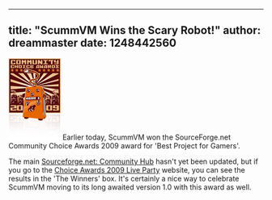 
---
title: "ScummVM Wins the Scary Robot!"
author: dreammaster
date: 1248442560
---

[![CCA 2009 Mascot](/data/news/20090724.png)](https://sourceforge.net/community/cca09/) Earlier today, ScummVM won the SourceForge.net Community Choice Awards 2009 award for 'Best Project for Gamers'.

The main [Sourceforge.net: Community Hub](https://sourceforge.net/community/cca09/) hasn't yet been updated, but if you go to the [Choice Awards 2009 Live Party](http://ccalive.com/) website, you can see the results in the 'The Winners' box. It's certainly a nice way to celebrate ScummVM moving to its long awaited version 1.0 with this award as well.
